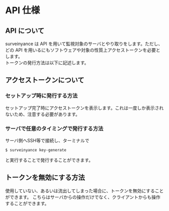 # API 仕様

## API について

surveinyance は API を用いて監視対象のサーバとやり取りをします。ただし、どの API を用いるにもソフトウェアや対象の性質上アクセストークンを必要とします。  
トークンの発行方法は以下に記述します。

## アクセストークンについて

### セットアップ時に発行する方法

セットアップ完了時にアクセストークンを表示します。これは一度しか表示されないため、注意する必要があります。

### サーバで任意のタイミングで発行する方法
サーバ側へSSH等で接続し、ターミナルで

```
$ surveinyance key-generate
```

と実行することで発行することができます。

## トークンを無効にする方法

使用していない、あるいは流出してしまった場合に、トークンを無効にすることができます。
こちらはサーバからの操作だけでなく、クライアントからも操作することができます。

